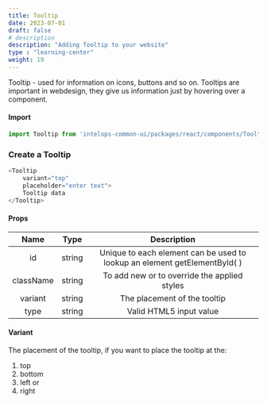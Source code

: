 ```yaml
---
title: Tooltip
date: 2023-07-01
draft: false
# description
description: "Adding Tooltip to your website"
type : "learning-center"
weight: 19
---
```

Tooltip - used for information on icons, buttons and so on. Tooltips are important in webdesign, they give us information just by hovering over a component.

#### Import 
```js
import Tooltip from 'intelops-common-ui/packages/react/components/Tooltip/src';
```

### Create a Tooltip
```js
<Tooltip
    variant="top"
    placeholder="enter text"> 
    Tooltip data 
</Tooltip>
```

#### Props

| **Name**    |  **Type**   |**Description**       |
| :----:      |    :----:   |    :----:            |
| id          | string      | Unique to each element can be used to lookup an element getElementById( ) |
| className   | string      | To add new or to override the applied styles |
| variant     | string      | The placement of the tooltip |
| type        | string      | Valid HTML5 input value |


#### Variant
The placement of the tooltip, if you want to place the tooltip at the:

1. top
2. bottom
3. left or
4. right